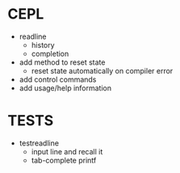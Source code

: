 # CEPL
* readline
	* history
	* completion
* add method to reset state
	* reset state automatically on compiler error
* add control commands
* add usage/help information

# TESTS
* testreadline
	* input line and recall it
	* tab-complete printf
